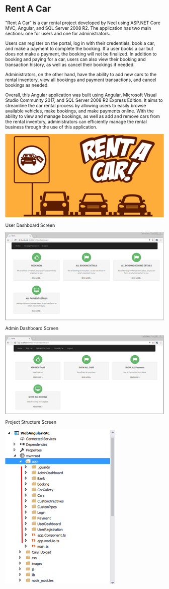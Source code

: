 # Rent A Car
"Rent A Car" is a car rental project developed by Neel using ASP.NET Core MVC, Angular, and SQL Server 2008 R2. The application has two main sections: one for users and one for administrators.

Users can register on the portal, log in with their credentials, book a car, and make a payment to complete the booking. If a user books a car but does not make a payment, the booking will not be finalized. In addition to booking and paying for a car, users can also view their booking and transaction history, as well as cancel their bookings if needed.

Administrators, on the other hand, have the ability to add new cars to the rental inventory, view all bookings and payment transactions, and cancel bookings as needed.

Overall, this Angular application was built using Angular, Microsoft Visual Studio Community 2017, and SQL Server 2008 R2 Express Edition. It aims to streamline the car rental process by allowing users to easily browse available vehicles, make bookings, and make payments online. With the ability to view and manage bookings, as well as add and remove cars from the rental inventory, administrators can efficiently manage the rental business through the use of this application.

![Rent A Car](https://github.com/neelgandhi108/Rent-a-Car/blob/main/images/image001.png "Rent A Car")



User Dashboard Screen

![User Dashboard Screen](https://github.com/neelgandhi108/Rent-a-Car/blob/main/images/image057.png "Login Screen")

Admin Dashboard Screen

![Admin Dashboard Screen](https://github.com/neelgandhi108/Rent-a-Car/blob/main/images/image083.png "Admin Dashboard Screen")

Project Structure Screen

![Project Structure Screen](https://github.com/neelgandhi108/Rent-a-Car/blob/main/image045.png "Project Structure Screen")






